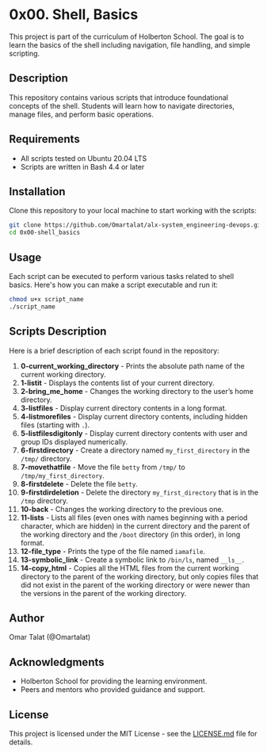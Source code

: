# 0x00. Shell, Basics

This project is part of the curriculum of Holberton School. The goal is to learn the basics of the shell including navigation, file handling, and simple scripting.

## Description

This repository contains various scripts that introduce foundational concepts of the shell. Students will learn how to navigate directories, manage files, and perform basic operations.

## Requirements

- All scripts tested on Ubuntu 20.04 LTS
- Scripts are written in Bash 4.4 or later

## Installation

Clone this repository to your local machine to start working with the scripts:

```bash
git clone https://github.com/Omartalat/alx-system_engineering-devops.git
cd 0x00-shell_basics
```

## Usage

Each script can be executed to perform various tasks related to shell basics. Here's how you can make a script executable and run it:

```bash
chmod u+x script_name
./script_name
```

## Scripts Description

Here is a brief description of each script found in the repository:

1. **0-current_working_directory** - Prints the absolute path name of the current working directory.
2. **1-listit** - Displays the contents list of your current directory.
3. **2-bring_me_home** - Changes the working directory to the user’s home directory.
4. **3-listfiles** - Display current directory contents in a long format.
5. **4-listmorefiles** - Display current directory contents, including hidden files (starting with `.`).
6. **5-listfilesdigitonly** - Display current directory contents with user and group IDs displayed numerically.
7. **6-firstdirectory** - Create a directory named `my_first_directory` in the `/tmp/` directory.
8. **7-movethatfile** - Move the file `betty` from `/tmp/` to `/tmp/my_first_directory`.
9. **8-firstdelete** - Delete the file `betty`.
10. **9-firstdirdeletion** - Delete the directory `my_first_directory` that is in the `/tmp` directory.
11. **10-back** - Changes the working directory to the previous one.
12. **11-lists** - Lists all files (even ones with names beginning with a period character, which are hidden) in the current directory and the parent of the working directory and the `/boot` directory (in this order), in long format.
13. **12-file_type** - Prints the type of the file named `iamafile`.
14. **13-symbolic_link** - Create a symbolic link to `/bin/ls`, named `__ls__`.
15. **14-copy_html** - Copies all the HTML files from the current working directory to the parent of the working directory, but only copies files that did not exist in the parent of the working directory or were newer than the versions in the parent of the working directory.

## Author

Omar Talat (@Omartalat)

## Acknowledgments

- Holberton School for providing the learning environment.
- Peers and mentors who provided guidance and support.

## License

This project is licensed under the MIT License - see the [LICENSE.md](LICENSE.md) file for details.
